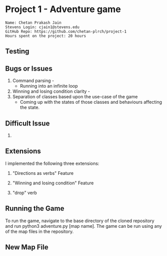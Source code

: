 # 
# Project 1 - Adventure game

```
Name: Chetan Prakash Jain
Stevens Login: cjain1@stevens.edu
GitHub Repo: https://github.com/chetan-plrch/project-1
Hours spent on the project: 20 hours
```

## Testing


## Bugs or Issues
1. Command parsing - 
   * Running into an infinite loop
2. Winning and losing condition clarity - 
3. Separation of classes based upon the use-case of the game
   * Coming up with the states of those classes and behaviours affecting the state.
    
## Difficult Issue

1. 

## Extensions
I implemented the following three extensions:

1. "Directions as verbs" Feature


2. "Winning and losing condition" Feature


3. "drop" verb


## Running the Game
To run the game, navigate to the base directory of the cloned repository and run python3 adventure.py [map name]. 
The game can be run using any of the map files in the repository.

## New Map File


